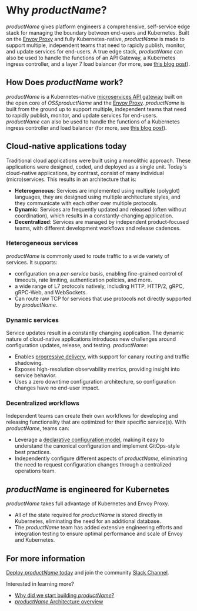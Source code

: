 # Why $productName$?

$productName$ gives platform engineers a comprehensive, self-service edge stack for managing the boundary between end-users and Kubernetes. Built on the [Envoy Proxy](https://www.envoyproxy.io) and fully Kubernetes-native, $productName$ is made to support multiple, independent teams that need to rapidly publish, monitor, and update services for end-users. A true edge stack, $productName$ can also be used to handle the functions of an API Gateway, a Kubernetes ingress controller, and a layer 7 load balancer (for more, see [this blog post](https://www.getambassador.io/learn/kubernetes-ingress/kubernetes-ingress-nodeport-load-balancers-and-ingress-controllers/)).

## How Does $productName$ work?

$productName$ is a Kubernetes-native [microservices API gateway](../../topics/concepts/microservices-api-gateways) built on the open core of $OSSproductName$ and the [Envoy Proxy](https://www.envoyproxy.io). $productName$ is built from the ground up to support multiple, independent teams that need to rapidly publish, monitor, and update services for end-users. $productName$ can also be used to handle the functions of a Kubernetes ingress controller and load balancer (for more, see [this blog post](https://www.getambassador.io/learn/kubernetes-ingress/kubernetes-ingress-nodeport-load-balancers-and-ingress-controllers/)).

## Cloud-native applications today

Traditional cloud applications were built using a monolithic approach. These applications were designed, coded, and deployed as a single unit. Today's cloud-native applications, by contrast, consist of many individual (micro)services. This results in an architecture that is:

* __Heterogeneous__: Services are implemented using multiple (polyglot) languages, they are designed using multiple architecture styles, and they communicate with each other over multiple protocols.
* __Dynamic__: Services are frequently updated and released (often without coordination), which results in a constantly-changing application.
* __Decentralized__: Services are managed by independent product-focused teams, with different development workflows and release cadences.

### Heterogeneous services

$productName$ is commonly used to route traffic to a wide variety of services. It supports:

* configuration on a *per-service* basis, enabling fine-grained control of timeouts, rate limiting, authentication policies, and more.
* a wide range of L7 protocols natively, including HTTP, HTTP/2, gRPC, gRPC-Web, and WebSockets.
* Can route raw TCP for services that use protocols not directly supported by $productName$.

### Dynamic services

Service updates result in a constantly changing application. The dynamic nature of cloud-native applications introduces new challenges around configuration updates, release, and testing. $productName$:

* Enables [progressive delivery](../../topics/concepts/progressive-delivery), with support for canary routing and traffic shadowing.
* Exposes high-resolution observability metrics, providing insight into service behavior.
* Uses a zero downtime configuration architecture, so configuration changes have no end-user impact.

### Decentralized workflows

Independent teams can create their own workflows for developing and releasing functionality that are optimized for their specific service(s). With $productName$, teams can:

* Leverage a [declarative configuration model](../../topics/concepts/gitops-continuous-delivery), making it easy to understand the canonical configuration and implement GitOps-style best practices.
* Independently configure different aspects of $productName$, eliminating the need to request configuration changes through a centralized operations team.

## $productName$ is engineered for Kubernetes

$productName$ takes full advantage of Kubernetes and Envoy Proxy.

* All of the state required for $productName$ is stored directly in Kubernetes, eliminating the need for an additional database.
* The $productName$ team has added extensive engineering efforts and integration testing to ensure optimal performance and scale of Envoy and Kubernetes.

## For more information

[Deploy $productName$ today](../../tutorials/getting-started) and join the community [Slack Channel](http://a8r.io/slack).

Interested in learning more?

* [Why did we start building $productName$?](https://blog.getambassador.io/building-ambassador-an-open-source-api-gateway-on-kubernetes-and-envoy-ed01ed520844)
* [$productName$ Architecture overview](../../topics/concepts/architecture)
